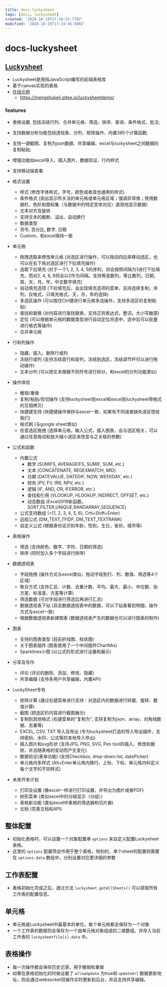 ```yaml
---
title: docs-luckysheet
tags: [docs, luckysheet]
created: '2020-10-19T17:18:33.770Z'
modified: '2020-10-19T17:19:45.890Z'
---
```


# docs-luckysheet

## [Luckysheet](https://github.com/mengshukeji/Luckysheet)

- Luckysheet是用纯JavaScript编写的前端表格库
- 基于canvas实现的表格
- [在线示例](https://mengshukeji.github.io/LuckysheetDemo/)
  - https://mengshukeji.gitee.io/luckysheetdemo/

### features

- 表格设置, 包括冻结行列、合并单元格、筛选、排序、查询、条件格式、批注; 
- 支持数据分析功能包括透视表、分列、矩阵操作、内置385个计算函数; 
- 支持一键截图、复制为json数据、共享编辑、excel与luckysheet之间数据的复制粘贴; 
- 增强功能如excel导入、插入图片、数据验证、行内样式
- 支持移动端查看

- 格式设置
  - 样式 (修改字体样式，字号，颜色或者其他通用的样式)
  - 条件格式 (突出显示所关注的单元格或单元格区域；强调异常值；使用数据栏、色阶和图标集（与数据中的特定变体对应）直观地显示数据)
  - 文本对齐及旋转
  - 支持文本的截断、溢出、自动换行
  - 数据类型
  - 货币, 百分比, 数字, 日期
  - Custom，和excel保持一致

- 单元格
  - 拖拽选取来修改单元格 (对选区进行操作，可以拖动四边来移动选区，也可以在右下角对选区进行下拉填充操作)
  - 选取下拉填充 (对于一个1, 2, 3, 4, 5的序列，将会按照间隔为1进行下拉填充，而对2, 4, 6, 8将会以2作为间隔。支持等差数列，等比数列，日期，周，天，月，年，中文数字填充)
  - 自动填充选项 (下拉填充后，会出现填充选项的菜单，支持选择复制，序列，仅格式，只填充格式，天，月，年的选择)
  - 多选区操作 (可以按住Ctrl键进行单元格多选操作，支持多选区的复制粘贴)
  - 查找和替换 (对内容进行查找替换，支持正则表达式，整词，大小写敏感)
  - 定位 (可以根据单元格的数据类型进行自动定位并选中，选中后可以批量进行格式等操作)
  - 合并单元格

- 行和列操作
  - 隐藏，插入，删除行或列
  - 冻结行或列 (支持冻结首行和首列，冻结到选区，冻结调节杆可以进行拖动操作)
  - 文本分列 (可以把文本根据不同符号进行拆分，和excel的分列功能类似)

- 操作体验
  - 撤销/重做
  - 复制/粘贴/剪切操作 (支持luckysheet到excel和excel到luckysheet带格式的互相拷贝)
  - 快捷键支持 (快捷键操作保持与excel一致，如果有不同或者缺失请反馈给我们)
  - 格式刷 (与google sheet类似)
  - 任意选区拖拽 (选择单元格，输入公式，插入图表，会与选区相关，可以通过任意拖动和放大缩小选区来改变与之关联的参数)

- 公式和函数
  - 内置公式
    - 数学 (SUMIFS, AVERAGEIFS, SUMIF, SUM, etc.)
    - 文本 (CONCATENATE, REGEXMATCH, MID)
    - 日期 (DATEVALUE, DATEDIF, NOW, WEEKDAY, etc.)
    - 财务 (PV, FV, IRR, NPV, etc.)
    - 逻辑 (IF, AND, OR, IFERROR, etc.)
    - 查找和引用 (VLOOKUP, HLOOkUP, INDIRECT, OFFSET, etc.)
    - 动态数组 (Excel2019新函数，SORT,FILTER,UNIQUE,RANDARRAY,SEQUENCE)
  - 公式支持数组 (={1, 2, 3, 4, 5, 6}, Crtl+Shift+Enter)
  - 远程公式 (DM_TEXT_TFIDF, DM_TEXT_TEXTRANK)
  - 自定义公式 (根据身份证识别年龄，性别，生日，省份，城市等)

- 表格操作
  - 筛选 (支持颜色、数字、字符、日期的筛选)
  - 排序 (同时加入多个字段进行排序)

- 数据透视表
  - 字段拖拽 (操作方式与excel类似，拖动字段到行、列、数值、筛选等4个区域)
  - 聚合方式 (支持汇总、计数、去重计数、平均、最大、最小、中位数、协方差、标准差、方差等计算)
  - 筛选数据 (可对字段进行筛选后再进行汇总)
  - 数据透视表下钻 (双击数据透视表中的数据，可以下钻查看到明细，操作方式与excel一致)
  - 根据数据透视表新建图表 (数据透视表产生的数据也可以进行图表的制作)

- 图表
  - 支持的图表类型 (目前折线图、柱状图)
  - 关于图表插件 (图表使用了一个中间插件ChartMix)
  - Sparklines小图 (以公式的形式进行设置和展示)

- 分享及写作
  - 评论 (评论的删除、添加、修改、隐藏)
  - 共享编辑 (支持多用户共享编辑，内置API)

- LuckySheet专有
  - 矩阵计算 (通过右键菜单进行支持：对选区内的数据进行转置、旋转、数值计算)
  - 截图 (把选区的内容进行截图展示)
  - 复制到其他格式 (右键菜单的"复制为", 支持复制为json、array、对角线数据、去重等)
  - EXCEL, CSV, TXT 导入及导出 (专为luckysheet打造的导入导出插件，支持密码、水印、公式等的本地导入导出)
  - 插入图片和svg形状 (支持JPG, PNG, SVG, Pen tool的插入、修改和删除，并且随表格的变动而产生变化)
  - 数据验证(表单功能) (支持Checkbox, drop-down list, datePicker)
  - 单元格内多样式 (Alt+Enter单元格内换行、上标、下标、单元格内科定义每个文字的不同样式)

- 未来开发计划
  - 打印及设置 (像excel一样进行打印设置，并导出为图片或者PDF)
  - 树形菜单 (类似excel中的分级显示（分组）)
  - 表格新功能 (类似excel中表格的筛选器和切片器)
  - 文档 (完善文档和API)

## 整体配置

- 初始化表格时，可以设置一个对象配置串 `options` 来自定义配置Luckysheet表格。
- 这里的 `options` 配置项会作用于整个表格，特别的，单个sheet的配置则需要在 `options.data` 数组中，分别设置对应更详细的参数

## 工作表配置

- 表格初始化完成之后，通过方法 `luckysheet.getAllSheets()` 可以获取所有工作表的配置信息。

## 单元格

- 单元格是Luckysheet中最基本的单位，每个单元格都会保存为一个对象
- 一个工作表的数据则会保存为一个由单元格对象组成的二维数组，并存入当前工作表的 `luckysheetfile[i].data` 中。

## 表格操作

- 每一次操作都会保存历史记录，用于撤销和重做
- 如果在表格初始化的时候设置了 `allowUpdate` 为true和 `updateUrl` 数据更新地址，则会通过websocket将操作实时更新到后台，并且支持共享编辑。
